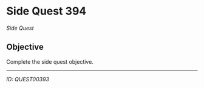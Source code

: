# Side Quest 394

*Side Quest*

## Objective
Complete the side quest objective.

---
*ID: QUEST00393*
